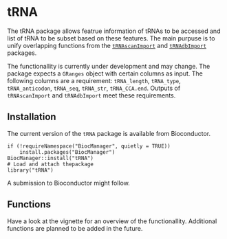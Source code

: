 # tRNA

The tRNA package allows featrue information of tRNAs to be accessed and list of 
tRNA to be subset based on these features. The main purpuse is to unify 
overlapping functions from the
[`tRNAscanImport`](https://doi.org/doi:10.18129/B9.bioc.tRNAscanImport) and 
[`tRNAdbImport`](https://github.com/FelixErnst/tRNAdbImport) packages.

The functionallity is currently under development and may change. The package 
expects a `GRanges` object with certain columns as input. The following columns
are a requirement: `tRNA_length`, `tRNA_type`, `tRNA_anticodon`, `tRNA_seq`,
`tRNA_str`, `tRNA_CCA.end`. Outputs of `tRNAscanImport` and `tRNAdbImport` meet
these requirements.

## Installation

The current version of the `tRNA` package is available from Bioconductor.
 
```{r}
if (!requireNamespace("BiocManager", quietly = TRUE))
    install.packages("BiocManager")
BiocManager::install("tRNA")
# Load and attach thepackage
library("tRNA")
```
A submission to Bioconductor might follow.

## Functions

Have a look at the vignette for an overview of the functionallity. Additional
functions are planned to be added in the future.
